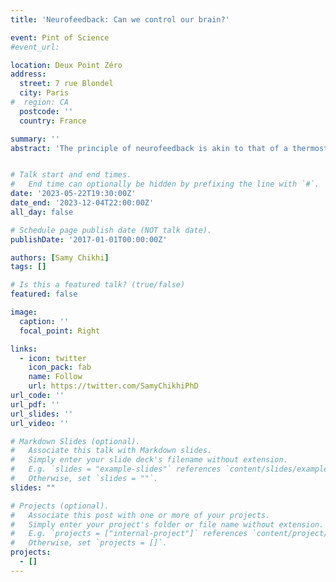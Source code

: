 ```yaml
---
title: 'Neurofeedback: Can we control our brain?'

event: Pint of Science
#event_url:

location: Deux Point Zéro
address:
  street: 7 rue Blondel
  city: Paris
#  region: CA
  postcode: ''
  country: France

summary: ''
abstract: 'The principle of neurofeedback is akin to that of a thermostat: by providing real-time feedback on brain activity, it may be possible to learn to voluntarily regulate this activity. This control over brain activity could potentially aid in relaxation, the treatment of certain disorders, or even the enhancement of memory. Although this technique is appealing, we will see that numerous questions regarding its mechanisms and effectiveness remain open.'


# Talk start and end times.
#   End time can optionally be hidden by prefixing the line with `#`.
date: '2023-05-22T19:30:00Z'
date_end: '2023-12-04T22:00:00Z'
all_day: false

# Schedule page publish date (NOT talk date).
publishDate: '2017-01-01T00:00:00Z'

authors: [Samy Chikhi]
tags: []

# Is this a featured talk? (true/false)
featured: false

image:
  caption: ''
  focal_point: Right

links:
  - icon: twitter
    icon_pack: fab
    name: Follow
    url: https://twitter.com/SamyChikhiPhD
url_code: ''
url_pdf: ''
url_slides: ''
url_video: ''

# Markdown Slides (optional).
#   Associate this talk with Markdown slides.
#   Simply enter your slide deck's filename without extension.
#   E.g. `slides = "example-slides"` references `content/slides/example-slides.md`.
#   Otherwise, set `slides = ""`.
slides: ""

# Projects (optional).
#   Associate this post with one or more of your projects.
#   Simply enter your project's folder or file name without extension.
#   E.g. `projects = ["internal-project"]` references `content/project/deep-learning/index.md`.
#   Otherwise, set `projects = []`.
projects:
  - []
---
```

